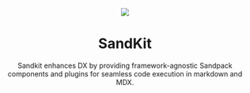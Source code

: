 <div align="center">
  <img src="https://github.com/user-attachments/assets/6a8ae5b6-cd9f-45a4-861f-903da32afcea" />
  <h1>SandKit</h1>
  <p>Sandkit enhances DX by providing framework-agnostic Sandpack components and plugins for seamless code execution in markdown and MDX.</p>
</div>
